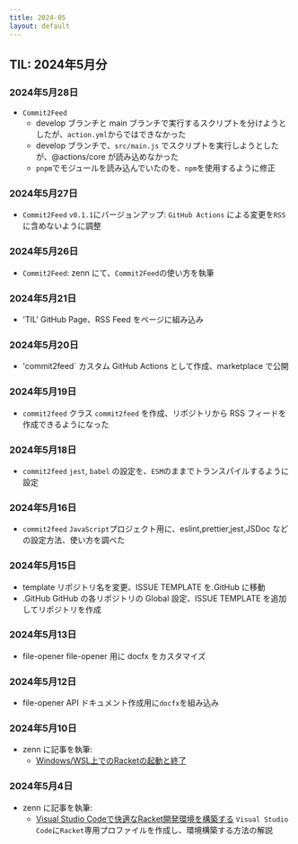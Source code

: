 ```yaml
---
title: 2024-05
layout: default
---
```


## TIL: 2024年5月分

### 2024年5月28日

- `Commit2Feed`
  - develop ブランチと main ブランチで実行するスクリプトを分けようとしたが、`action.yml`からではできなかった
  - develop ブランチで、`src/main.js` でスクリプトを実行しようとしたが、@actions/core が読み込めなかった
  - `pnpm`でモジュールを読み込んでいたのを、`npm`を使用するように修正

### 2024年5月27日

- `Commit2Feed`
  `v0.1.1`にバージョンアップ: `GitHub Actions` による変更を`RSS`に含めないように調整

### 2024年5月26日

- `Commit2Feed`:
  zenn にて、`Commit2Feed`の使い方を執筆

### 2024年5月21日

- 'TIL'
  GitHub Page、RSS Feed をページに組み込み

### 2024年5月20日

- 'commit2feed`
  カスタム GitHub Actions として作成、marketplace で公開

### 2024年5月19日

- `commit2feed`
  クラス `commit2feed` を作成、リポジトリから RSS フィードを作成できるようになった

### 2024年5月18日

- `commit2feed`
  `jest`, `babel` の設定を、`ESM`のままでトランスパイルするように設定

### 2024年5月16日

- `commit2feed`
  `JavaScript`プロジェクト用に、eslint,prettier,jest,JSDoc などの設定方法、使い方を調べた

### 2024年5月15日

- template
  リポジトリ名を変更、ISSUE TEMPLATE を.GitHub に移動
- .GitHub
  GitHub の各リポジトリの Global 設定、ISSUE TEMPLATE を追加してリポジトリを作成

### 2024年5月13日

- file-opener
  file-opener 用に docfx をカスタマイズ

### 2024年5月12日

- file-opener
  API ドキュメント作成用に`docfx`を組み込み

### 2024年5月10日

- zenn に記事を執筆:
  - [Windows/WSL上でのRacketの起動と終了](https://zenn.dev/atsushifx/articles/edu-racket-basic-runandexit)

### 2024年5月4日

- zenn に記事を執筆:
  - [Visual Studio Codeで快適なRacket開発環境を構築する](https://zenn.dev/atsushifx/articles/edu-racket-setup-vscode-profile)
    `Visual Studio Code`に`Racket`専用プロファイルを作成し、環境構築する方法の解説
